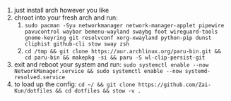 1. just install arch however you like
2. chroot into your fresh arch and run:
    1. `sudo pacman -Syu networkmanager network-manager-applet pipewire pavucontrol waybar bemenu-wayland swaybg foot wireguard-tools gnome-keyring git resolvconf xorg-xwayland python-pip dunst cliphist github-cli stow sway zsh`
    2. `cd /tmp && git clone https://aur.archlinux.org/paru-bin.git && cd paru-bin && makepkg -si && paru -S wl-clip-persist-git`
3. exit and reboot your system and run:
    `sudo systemctl enable --now NetworkManager.service && sudo systemctl enable --now systemd-resolved.service`
4. to load up the config:
    `cd ~/ && git clone https://github.com/Zai-Kun/dotfiles && cd dotfiles && stow -v .`
